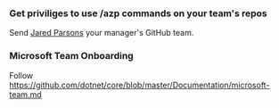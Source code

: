 <h3>Get priviliges to use <b>/azp</b> commands on your team's repos</h3>

Send [Jared Parsons](https://github.com/jaredpar) your manager's GitHub team.

<h3>Microsoft Team Onboarding</h3>

Follow https://github.com/dotnet/core/blob/master/Documentation/microsoft-team.md